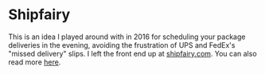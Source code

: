 # Shipfairy #

This is an idea I played around with in 2016 for scheduling your package deliveries in the evening, avoiding the frustration of UPS and FedEx's "missed delivery" slips. I left the front end up at [shipfairy.com](http://shipfairy.com/). You can also read more [here](https://abhireddy.com/shipfairy/).

